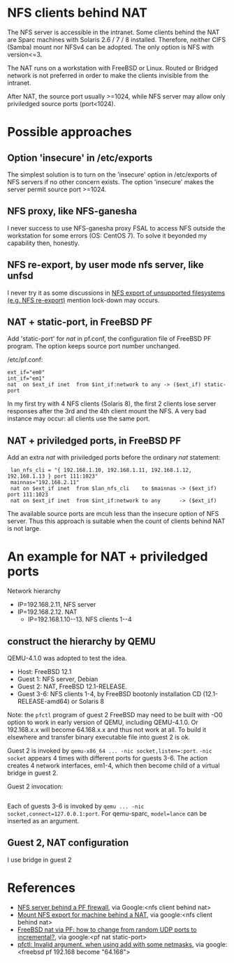# NFS clients behind NAT

The NFS server is accessible in the intranet. Some clients behind the NAT are Sparc machines with Solaris 2.6 / 7 / 8 installed. Therefore, neither CIFS (Samba) mount nor NFSv4 can be adopted. The only option is NFS with version<=3.

The NAT runs on a workstation with FreeBSD or Linux. Routed or Bridged network is not preferred in order to make the clients invisible from the intranet.

After NAT, the source port usually >=1024, while NFS server may allow only priviledged source ports (port<1024).


# Possible approaches

## Option 'insecure' in /etc/exports
The simplest solution is to turn on the 'insecure' option in /etc/exports of NFS servers if no other concern exists. The option 'insecure' makes the server permit source port >=1024.


## NFS proxy, like NFS-ganesha
I never success to use NFS-ganesha proxy FSAL to access NFS outside the workstation for some errors (OS: CentOS 7). To solve it beyonded my capability then, honestly.


## NFS re-export, by user mode nfs server, like unfsd
I never try it as some discussions in [NFS export of unsupported filesystems (e.g. NFS re-export)](https://groups.google.com/forum/#!topic/alt.os.linux/oXW6JjIcqAw) mention lock-down may occurs.


## NAT + static-port, in FreeBSD PF
Add 'static-port' for *nat* in pf.conf, the configuration file of FreeBSD PF program. The option keeps source port number unchanged.

/etc/pf.conf:

	ext_if="em0"
	int_if="em1"
	nat  on $ext_if inet  from $int_if:network to any -> ($ext_if) static-port

In my first try with 4 NFS clients (Solaris 8), the first 2 clients lose server responses after the 3rd and the 4th client mount the NFS.
A very bad instance may occur: all clients use the same port.


## NAT + priviledged ports, in FreeBSD PF
Add an extra *nat* with priviledged ports before the ordinary *nat* statement:

	 lan_nfs_cli = "{ 192.168.1.10, 192.168.1.11, 192.168.1.12, 192.168.1.13 } port 111:1023"
	 mainnas="192.168.2.11"
	 nat on $ext_if inet  from $lan_nfs_cli    to $mainnas -> ($ext_if) port 111:1023
	 nat on $ext_if inet  from $int_if:network to any      -> ($ext_if)

The available source ports are mcuh less than the insecure option of NFS server. Thus this approach is suitable when the count of clients behind NAT is not large.


# An example for NAT + priviledged ports

Network hierarchy
* IP=192.168.2.11, NFS server
* IP=192.168.2.12. NAT
  - IP=192.168.1.10--13. NFS clients 1--4

## construct the hierarchy by QEMU

QEMU-4.1.0 was adopted to test the idea.
* Host: FreeBSD 12.1
* Guest 1: NFS server, Debian
* Guest 2: NAT, FreeBSD 12.1-RELEASE.
* Guest 3-6: NFS clients 1-4, by FreeBSD bootonly installation CD (12.1-RELEASE-amd64) or Solaris 8

Note: the `pfctl` program of guest 2 FreeBSD may need to be built with -O0 option to work in early version of QEMU, including QEMU-4.1.0. Or 192.168.x.x will become 64.168.x.x and thus not work at all. To build it elsewhere and transfer binary executable file into guest 2 is ok.

Guest 2 is invoked by `qemu-x86_64 ... -nic socket,listen=:port`. `-nic socket` appears 4 times with different ports for guests 3-6. The action creates 4 network interfaces, em1-4, which then become child of a virtual bridge in guest 2.

Guest 2 invocation:
```
```

Each of guests 3-6 is invoked by `qemu ... -nic socket,connect=127.0.0.1:port`. For qemu-sparc, `model=lance` can be inserted as an argument.


## Guest 2, NAT configuration
I use bridge in guest 2

# References
* [NFS server behind a PF firewall](http://blog.e-shell.org/227), via Google:\<nfs client behind nat>
* [Mount NFS export for machine behind a NAT](https://blog.bigon.be/2013/02/08/mount-nfs-export-for-machine-behind-a-nat/), via google:\<nfs client behind nat>
* [FreeBSD nat via PF: how to change from random UDP ports to incremental?](https://serverfault.com/questions/67249/freebsd-nat-via-pf-how-to-change-from-random-udp-ports-to-incremental), via google:\<pf nat static-port>
* [pfctl: Invalid argument. when using add with some netmasks](http://openbsd-archive.7691.n7.nabble.com/6-6-pfctl-Invalid-argument-when-using-add-with-some-netmasks-td381455.html), via google:\<freebsd pf 192.168 become "64.168">

[//]: <> (__END__)
